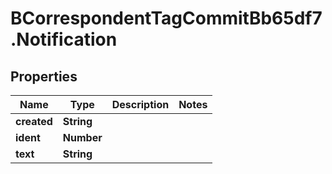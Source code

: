 # BCorrespondentTagCommitBb65df7.Notification

## Properties

Name | Type | Description | Notes
------------ | ------------- | ------------- | -------------
**created** | **String** |  | 
**ident** | **Number** |  | 
**text** | **String** |  | 


